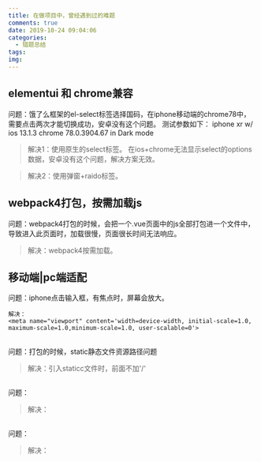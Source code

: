 ```yaml
---
title: 在做项目中，曾经遇到过的难题
comments: true
date: 2019-10-24 09:04:06
categories:
  - 错题总结
tags:
img:
---
```


## elementui 和 chrome兼容

问题：饿了么框架的el-select标签选择国码，在iphone移动端的chrome78中，需要点击两次才能切换成功，安卓没有这个问题。
测试参数如下：
iphone xr w/ ios 13.1.3
chrome 78.0.3904.67 in Dark mode	

> 解决1：使用原生的select标签。
>在ios+chrome无法显示select的options数据，安卓没有这个问题，解决方案无效。

> 解决2：使用弹窗+raido标签。

## webpack4打包，按需加载js

问题：webpack4打包的时候，会把一个.vue页面中的js全部打包进一个文件中，导致进入此页面时，加载很慢，页面很长时间无法响应。

> 解决：webpack4按需加载。

## 移动端|pc端适配

问题：iphone点击输入框，有焦点时，屏幕会放大。
```
解决：
<meta name="viewport" content='width=device-width, initial-scale=1.0, maximum-scale=1.0,minimum-scale=1.0, user-scalable=0'>
```

## 

问题：打包的时候，static静态文件资源路径问题

> 解决：引入staticc文件时，前面不加'/'

## 

问题：

> 解决：

## 

问题：

> 解决：
